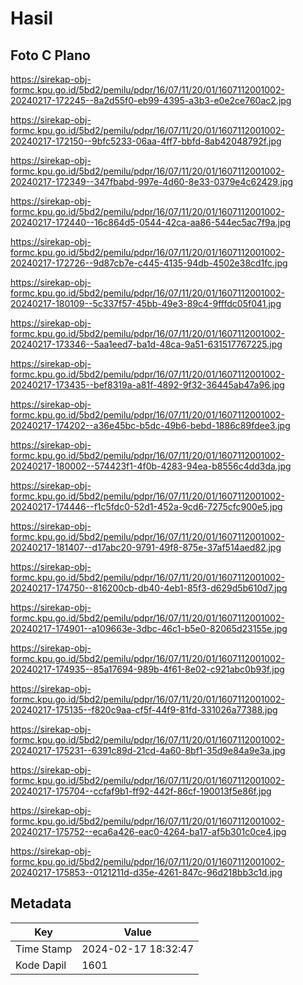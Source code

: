 # Hasil

## Foto C Plano

https://sirekap-obj-formc.kpu.go.id/5bd2/pemilu/pdpr/16/07/11/20/01/1607112001002-20240217-172245--8a2d55f0-eb99-4395-a3b3-e0e2ce760ac2.jpg

https://sirekap-obj-formc.kpu.go.id/5bd2/pemilu/pdpr/16/07/11/20/01/1607112001002-20240217-172150--9bfc5233-06aa-4ff7-bbfd-8ab42048792f.jpg

https://sirekap-obj-formc.kpu.go.id/5bd2/pemilu/pdpr/16/07/11/20/01/1607112001002-20240217-172349--347fbabd-997e-4d60-8e33-0379e4c62429.jpg

https://sirekap-obj-formc.kpu.go.id/5bd2/pemilu/pdpr/16/07/11/20/01/1607112001002-20240217-172440--16c864d5-0544-42ca-aa86-544ec5ac7f9a.jpg

https://sirekap-obj-formc.kpu.go.id/5bd2/pemilu/pdpr/16/07/11/20/01/1607112001002-20240217-172726--9d87cb7e-c445-4135-94db-4502e38cd1fc.jpg

https://sirekap-obj-formc.kpu.go.id/5bd2/pemilu/pdpr/16/07/11/20/01/1607112001002-20240217-180109--5c337f57-45bb-49e3-89c4-9fffdc05f041.jpg

https://sirekap-obj-formc.kpu.go.id/5bd2/pemilu/pdpr/16/07/11/20/01/1607112001002-20240217-173346--5aa1eed7-ba1d-48ca-9a51-631517767225.jpg

https://sirekap-obj-formc.kpu.go.id/5bd2/pemilu/pdpr/16/07/11/20/01/1607112001002-20240217-173435--bef8319a-a81f-4892-9f32-36445ab47a96.jpg

https://sirekap-obj-formc.kpu.go.id/5bd2/pemilu/pdpr/16/07/11/20/01/1607112001002-20240217-174202--a36e45bc-b5dc-49b6-bebd-1886c89fdee3.jpg

https://sirekap-obj-formc.kpu.go.id/5bd2/pemilu/pdpr/16/07/11/20/01/1607112001002-20240217-180002--574423f1-4f0b-4283-94ea-b8556c4dd3da.jpg

https://sirekap-obj-formc.kpu.go.id/5bd2/pemilu/pdpr/16/07/11/20/01/1607112001002-20240217-174446--f1c5fdc0-52d1-452a-9cd6-7275cfc900e5.jpg

https://sirekap-obj-formc.kpu.go.id/5bd2/pemilu/pdpr/16/07/11/20/01/1607112001002-20240217-181407--d17abc20-9791-49f8-875e-37af514aed82.jpg

https://sirekap-obj-formc.kpu.go.id/5bd2/pemilu/pdpr/16/07/11/20/01/1607112001002-20240217-174750--816200cb-db40-4eb1-85f3-d629d5b610d7.jpg

https://sirekap-obj-formc.kpu.go.id/5bd2/pemilu/pdpr/16/07/11/20/01/1607112001002-20240217-174901--a109663e-3dbc-46c1-b5e0-82065d23155e.jpg

https://sirekap-obj-formc.kpu.go.id/5bd2/pemilu/pdpr/16/07/11/20/01/1607112001002-20240217-174935--85a17694-989b-4f61-8e02-c921abc0b93f.jpg

https://sirekap-obj-formc.kpu.go.id/5bd2/pemilu/pdpr/16/07/11/20/01/1607112001002-20240217-175135--f820c9aa-cf5f-44f9-81fd-331026a77388.jpg

https://sirekap-obj-formc.kpu.go.id/5bd2/pemilu/pdpr/16/07/11/20/01/1607112001002-20240217-175231--6391c89d-21cd-4a60-8bf1-35d9e84a9e3a.jpg

https://sirekap-obj-formc.kpu.go.id/5bd2/pemilu/pdpr/16/07/11/20/01/1607112001002-20240217-175704--ccfaf9b1-ff92-442f-86cf-190013f5e86f.jpg

https://sirekap-obj-formc.kpu.go.id/5bd2/pemilu/pdpr/16/07/11/20/01/1607112001002-20240217-175752--eca6a426-eac0-4264-ba17-af5b301c0ce4.jpg

https://sirekap-obj-formc.kpu.go.id/5bd2/pemilu/pdpr/16/07/11/20/01/1607112001002-20240217-175853--0121211d-d35e-4261-847c-96d218bb3c1d.jpg


## Metadata

| Key        | Value               |
| ---------- | ------------------- |
| Time Stamp | 2024-02-17 18:32:47 |
| Kode Dapil | 1601                |



